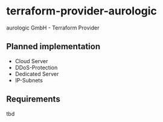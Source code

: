 # terraform-provider-aurologic

aurologic GmbH - Terraform Provider

## Planned implementation

- Cloud Server
- DDoS-Protection
- Dedicated Server
- IP-Subnets

## Requirements

tbd
